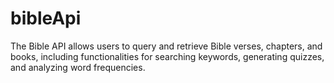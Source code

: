 # bibleApi
 The Bible API allows users to query and retrieve Bible verses, chapters, and books, including functionalities for searching keywords, generating quizzes, and analyzing word frequencies.
